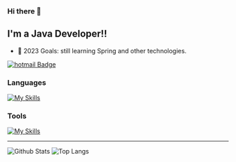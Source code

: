 ### Hi there 👋

<!---
DavidRNMR/DavidRNMR is a ✨ special ✨ repository because its `README.md` (this file) appears on your GitHub profile.
You can click the Preview link to take a look at your changes.
--->
## I'm a Java Developer!!

- 🥅 2023 Goals: still learning Spring and other technologies.

[![hotmail Badge](https://img.shields.io/badge/-davidriv_13@hotmail.com-c14438?style=flat-square&logo=Gmail&logoColor=white&link=mailto:davidriv_13@hotmail.com)](mailto:davidriv_13@hotmail.com)
### Languages

[![My Skills](https://skillicons.dev/icons?i=java,spring,js,html,css,bootstrap)](https://skillicons.dev)

### Tools

[![My Skills](https://skillicons.dev/icons?i=mysql,git,vscode,idea,eclipse,github,gitlab,linux,postgresql,mongodb)](https://skillicons.dev)

---

![Github Stats](https://github-readme-stats.vercel.app/api?username=DavidRNMR&count_private=true&show_icons=true&include_all_commits=true)
![Top Langs](https://github-readme-stats.vercel.app/api/top-langs/?username=DavidRNMR&hide=TeX&layout=compact)




